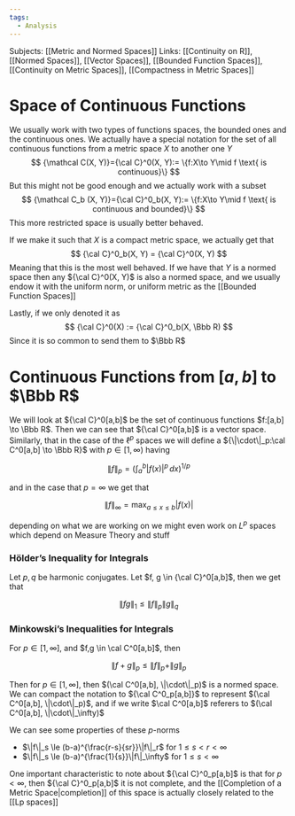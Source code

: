 ```yaml
---
tags:
  - Analysis
---
```

Subjects: [[Metric and Normed Spaces]]
Links: [[Continuity on R]], [[Normed Spaces]], [[Vector Spaces]], [[Bounded Function Spaces]], [[Continuity on Metric Spaces]], [[Compactness in Metric Spaces]]

# Space of Continuous Functions

We usually work with two types of functions spaces, the bounded ones and the continuous ones. We actually have a special notation for the set of all continuous functions from a metric space $X$ to another one $Y$
$$
{\mathcal C(X, Y)}={\cal C}^0(X, Y):= \{f:X\to Y\mid f \text{ is continuous}\}
$$
But this might not be good enough and we actually work with a subset 
$$
{\mathcal C_b (X, Y)}={\cal C}^0_b(X, Y):= \{f:X\to Y\mid f \text{ is continuous and bounded}\}
$$
This more restricted space is usually better behaved.

If we make it such that $X$ is a compact metric space, we actually get that 
$$
{\cal C}^0_b(X, Y) =  {\cal C}^0(X, Y)
$$
Meaning that this is the most well behaved. If we have that $Y$ is a normed space then any ${\cal C}^0(X, Y)$ is also a normed space, and we usually endow it with the uniform norm, or uniform metric as the [[Bounded Function Spaces]]

Lastly, if we only denoted it as 
$$
{\cal C}^0(X) := {\cal C}^0_b(X, \Bbb R) 
$$
Since it is so common to send them to $\Bbb R$

# Continuous Functions from $[a, b]$ to $\Bbb R$
We will look at ${\cal C}^0[a,b]$ be the set of continuous functions $f:[a,b] \to \Bbb R$. Then we can see that ${\cal C}^0[a,b]$ is a vector space. Similarly, that in the case of the $\ell^p$ spaces we will define a ${\|\cdot\|_p:\cal C^0[a,b] \to \Bbb R}$ with $p \in [1, \infty)$ having

$$ \|f\|_p = \left(\int_a^b |f(x)|^p\, dx\right)^{1/p} $$

and in the case that $p = \infty$ we get that

$$ \|f\|_\infty = \max_{a\le x\le b} |f(x)| $$

depending on what we are working on we might even work on $L^p$ spaces which depend on Measure Theory and stuff

### Hölder’s Inequality for Integrals

Let $p, q$ be harmonic conjugates. Let $f, g \in {\cal C}^0[a,b]$, then we get that

$$ \|fg\|_1 \le \|f\|_p \|g\|_q $$

### Minkowski’s Inequalities for Integrals

For $p \in [1,\infty]$, and $f,g \in \cal C^0[a,b]$, then

$$ \|f+g\|_p \le \|f\|_p +\|g\|_p $$

Then for $p\in [1, \infty]$, then $(\cal C^0[a,b], \|\cdot\|_p)$ is a normed space. We can compact the notation to ${\cal C^0_p[a,b]}$ to represent $(\cal C^0[a,b], \|\cdot\|_p)$, and if we write $\cal C^0[a,b]$ referers to $(\cal C^0[a,b], \|\cdot\|_\infty)$

We can see some properties of these $p$-norms

- $\|f\|_s \le (b-a)^{\frac{r-s}{sr}}\|f\|_r$ for $1 \le s <r <\infty$
- $\|f\|_s \le (b-a)^{\frac{1}{s}}\|f\|_\infty$ for $1 \le s < \infty$

One important characteristic to note about ${\cal C}^0_p[a,b]$ is that for $p < \infty$, then ${\cal C}^0_p[a,b]$ it is not complete, and the [[Completion of a Metric Space|completion]] of this space is actually closely related to the [[Lp spaces]] 